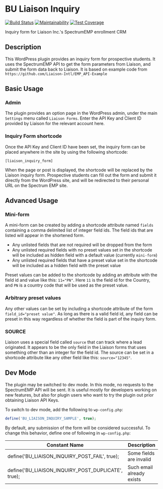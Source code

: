 # BU Liaison Inquiry
[![Build Status](https://travis-ci.org/bu-ist/bu-liaison-inquiry.svg?branch=develop)](https://travis-ci.org/bu-ist/bu-liaison-inquiry)
[![Maintainability](https://api.codeclimate.com/v1/badges/11de6480ba45af88d7e1/maintainability)](https://codeclimate.com/github/bu-ist/bu-liaison-inquiry/maintainability)
[![Test Coverage](https://api.codeclimate.com/v1/badges/11de6480ba45af88d7e1/test_coverage)](https://codeclimate.com/github/bu-ist/bu-liaison-inquiry/test_coverage)

Inquiry form for Liaison Inc.'s SpectrumEMP enrollment CRM
## Description
This WordPress plugin provides an inquiry form for prospective students.  It uses the SpectrumEMP API to get the form parameters from Liaison, and submit the form data back to Liaison. It is based on example code from `https://github.com/Liaison-Intl/EMP_API-Example`
## Basic Usage
### Admin
The plugin provides an option page in the WordPress admin, under the main `Settings` menu called `Liaison Forms`.  Enter the API Key and Client ID provided by Liaison for the relevant account here.
### Inquiry Form shortcode
Once the API Key and Client ID have been set, the inquiry form can be placed anywhere in the site by using the following shortcode:

`[liaison_inquiry_form]`

When the page or post is displayed, the shortcode will be replaced by the Liaison inquiry form.  Prospective students can fill out the form and submit it directly from the WordPress site, and will be redirected to their personal URL on the Spectrum EMP site.
## Advanced Usage
### Mini-form

A mini-form can be created by adding a shortcode attribute named `fields` containing a comma delimited list of integer field ids.  The field ids that are listed will appear in the shortened form.  

* Any unlisted fields that are not required will be dropped from the form
* Any unlisted required fields with no preset values set in the shortcode will be included as hidden field with a default value (currently `mini-form`)
* Any unlisted required fields that have a preset value set in the shortcode will be included as a hidden field with the preset value

Preset values can be added to the shortcode by adding an attribute with the field id and value like this: `11="PN"`.  Here `11` is the field id for the Country, and `PN` is a country code that will be used as the preset value.

### Arbitrary preset values
Any other values can be set by including a shortcode attribute of the form `field_id="preset value"`.  As long as there is a valid field id, any field can be preset in this way regardless of whether the field is part of the inquiry form.

### SOURCE
Liaison uses a special field called `source` that can track where a lead originated.  It appears to be the only field in the Liaison forms that uses something other than an integer for the field id.  The source can be set in a shortcode attribute like any other field like this: `source="12345"`.

## Dev Mode

The plugin may be switched to dev mode. In this mode, no requests to the SpectrumEMP API will be sent. It is useful mostly for developers working on new features, but also for plugin users who want to try the plugin out prior obtaining Liaison API Keys.

To switch to dev mode, add the following to `wp-config.php`:

```php
define('BU_LIAISON_INQUIRY_SAMPLE', true);
```

By default, any submission of the form will be considered successful. To change this behavior, define one of following in `wp-config.php`:

| Constant Name                                      | Description               |
|----------------------------------------------------|---------------------------|
| define('BU_LIAISON_INQUIRY_POST_FAIL', true);      | Some fields are invalid   |
| define('BU_LIAISON_INQUIRY_POST_DUPLICATE', true); | Such email already exists |
